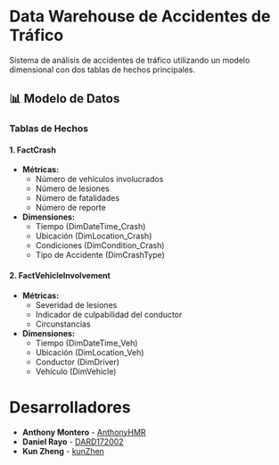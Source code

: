 # Data Warehouse de Accidentes de Tráfico

Sistema de análisis de accidentes de tráfico utilizando un modelo dimensional con dos tablas de hechos principales.

## 📊 Modelo de Datos

### Tablas de Hechos

#### 1. FactCrash
* **Métricas:**
  * Número de vehículos involucrados
  * Número de lesiones
  * Número de fatalidades
  * Número de reporte
* **Dimensiones:**
  * Tiempo (DimDateTime_Crash)
  * Ubicación (DimLocation_Crash)
  * Condiciones (DimCondition_Crash)
  * Tipo de Accidente (DimCrashType)

#### 2. FactVehicleInvolvement
* **Métricas:**
  * Severidad de lesiones
  * Indicador de culpabilidad del conductor
  * Circunstancias
* **Dimensiones:**
  * Tiempo (DimDateTime_Veh)
  * Ubicación (DimLocation_Veh)
  * Conductor (DimDriver)
  * Vehículo (DimVehicle)

# Desarrolladores

* **Anthony Montero** - [AnthonyHMR](https://github.com/AnthonyHMR)
* **Daniel Rayo** - [DARD172002](https://github.com/DARD172002)
* **Kun Zheng** - [kunZhen](https://github.com/kunZhen)
